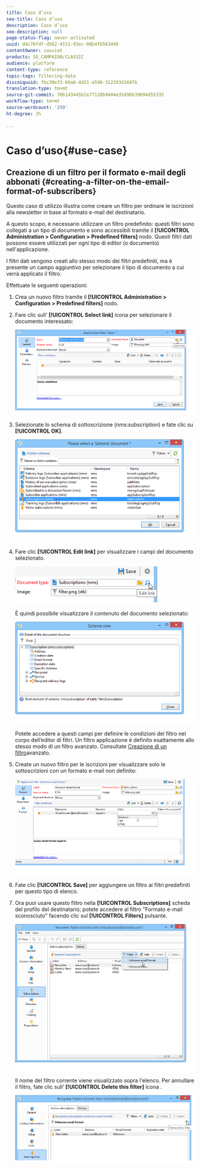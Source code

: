 ```yaml
---
title: Caso d’uso
seo-title: Caso d’uso
description: Caso d’uso
seo-description: null
page-status-flag: never-activated
uuid: d4c76fdf-d562-4151-93ec-08b4f6563440
contentOwner: sauviat
products: SG_CAMPAIGN/CLASSIC
audience: platform
content-type: reference
topic-tags: filtering-data
discoiquuid: fbc38e33-60a6-4d21-a598-312293d168fb
translation-type: tm+mt
source-git-commit: 70b143445b2e77128b9404e35d96b39694d55335
workflow-type: tm+mt
source-wordcount: '259'
ht-degree: 3%

---
```



# Caso d’uso{#use-case}

## Creazione di un filtro per il formato e-mail degli abbonati {#creating-a-filter-on-the-email-format-of-subscribers}

Questo caso di utilizzo illustra come creare un filtro per ordinare le iscrizioni alla newsletter in base al formato e-mail del destinatario.

A questo scopo, è necessario utilizzare un filtro predefinito: questi filtri sono collegati a un tipo di documento e sono accessibili tramite il **[!UICONTROL Administration > Configuration > Predefined filters]** nodo. Questi filtri dati possono essere utilizzati per ogni tipo di editor (o documento) nell&#39;applicazione.

I filtri dati vengono creati allo stesso modo dei filtri predefiniti, ma è presente un campo aggiuntivo per selezionare il tipo di documento a cui verrà applicato il filtro.

Effettuate le seguenti operazioni:

1. Crea un nuovo filtro tramite il **[!UICONTROL Administration > Configuration > Predefined filters]** nodo.
1. Fare clic sull&#39; **[!UICONTROL Select link]** icona per selezionare il documento interessato:

   ![](assets/s_ncs_user_filter_choose_schema.png)

1. Selezionate lo schema di sottoscrizione (nms:subscription) e fate clic su **[!UICONTROL OK]**.

   ![](assets/s_ncs_user_filter_select_schema.png)

1. Fare clic **[!UICONTROL Edit link]** per visualizzare i campi del documento selezionato.

   ![](assets/s_ncs_user_filter_edit_schema.png)

   È quindi possibile visualizzare il contenuto del documento selezionato:

   ![](assets/s_ncs_user_filter_view_schema.png)

   Potete accedere a questi campi per definire le condizioni del filtro nel corpo dell’editor di filtri. Un filtro applicazione è definito esattamente allo stesso modo di un filtro avanzato. Consultate [Creazione di un filtro](../../platform/using/creating-filters.md#creating-an-advanced-filter)avanzato.

1. Create un nuovo filtro per le iscrizioni per visualizzare solo le sottoscrizioni con un formato e-mail non definito:

   ![](assets/s_ncs_user_filter_parameters.png)

1. Fate clic **[!UICONTROL Save]** per aggiungere un filtro ai filtri predefiniti per questo tipo di elenco.
1. Ora puoi usare questo filtro nella **[!UICONTROL Subscriptions]** scheda del profilo del destinatario; potete accedere al filtro &quot;Formato e-mail sconosciuto&quot; facendo clic sul **[!UICONTROL Filters]** pulsante.

   ![](assets/s_ncs_user_filter_on_events.png)

   Il nome del filtro corrente viene visualizzato sopra l&#39;elenco. Per annullare il filtro, fate clic sull’ **[!UICONTROL Delete this filter]** icona .

   ![](assets/s_ncs_user_filter_on_subscriptions.png)

